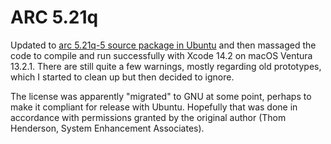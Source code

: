 # ARC 5.21q

Updated to [arc 5.21q-5 source package in Ubuntu](https://launchpad.net/ubuntu/+source/arc/5.21q-5) and then massaged the code to compile and run successfully with Xcode 14.2 on macOS Ventura 13.2.1.  There are still quite a few warnings, mostly regarding old prototypes, which I started to clean up but then decided to ignore.

The license was apparently "migrated" to GNU at some point, perhaps to make it compliant for release with Ubuntu.  Hopefully that was done in accordance with permissions granted by the original author (Thom Henderson, System Enhancement Associates).
